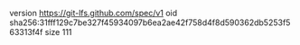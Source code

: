 version https://git-lfs.github.com/spec/v1
oid sha256:31fff129c7be327f45934097b6ea2ae42f758d4f8d590362db5253f563313f4f
size 111
